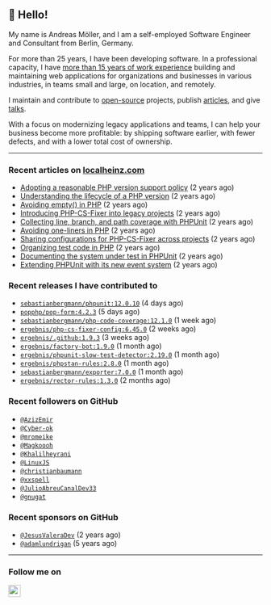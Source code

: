 ## :wave: Hello!

My name is Andreas Möller, and I am a self-employed Software Engineer and Consultant from Berlin, Germany.

For more than 25 years, I have been developing software. In a professional capacity, I have [more than 15 years of work experience](https://localheinz.com/work-experience/) building and maintaining web applications for organizations and businesses in various industries, in teams small and large, on location, and remotely.

I maintain and contribute to [open-source](https://localheinz.com/open-source/) projects, publish [articles](https://localheinz.com/articles/), and give [talks](https://localheinz.com/talks).

With a focus on modernizing legacy applications and teams, I can help your business become more profitable: by shipping software earlier, with fewer defects, and with a lower total cost of ownership.

<hr>

### Recent articles on [localheinz.com](https://localheinz.com/articles/)

- [Adopting a reasonable PHP version support policy](https://localheinz.com/articles/2023/09/12/adopting-a-reasonable-php-version-support-policy/) (2 years ago)
- [Understanding the lifecycle of a PHP version](https://localheinz.com/articles/2023/07/16/understanding-the-lifecycle-of-a-php-version/) (2 years ago)
- [Avoiding empty() in PHP](https://localheinz.com/articles/2023/05/10/avoiding-empty-in-php/) (2 years ago)
- [Introducing PHP-CS-Fixer into legacy projects](https://localheinz.com/articles/2023/04/10/introducing-php-cs-fixer-into-legacy-projects/) (2 years ago)
- [Collecting line, branch, and path coverage with PHPUnit](https://localheinz.com/articles/2023/03/22/collecting-line-branch-and-path-coverage-with-phpunit/) (2 years ago)
- [Avoiding one-liners in PHP](https://localheinz.com/articles/2023/03/18/avoiding-one-liners-in-php/) (2 years ago)
- [Sharing configurations for PHP-CS-Fixer across projects](https://localheinz.com/articles/2023/03/10/sharing-configurations-for-php-cs-fixer-across-projects/) (2 years ago)
- [Organizing test code in PHP](https://localheinz.com/articles/2023/03/03/organizing-test-code-in-php/) (2 years ago)
- [Documenting the system under test in PHPUnit](https://localheinz.com/articles/2023/02/22/documenting-the-system-under-test-in-phpunit/) (2 years ago)
- [Extending PHPUnit with its new event system](https://localheinz.com/articles/2023/02/14/extending-phpunit-with-its-new-event-system/) (2 years ago)

### Recent releases I have contributed to

- [`sebastianbergmann/phpunit:12.0.10`](https://github.com/sebastianbergmann/phpunit/releases/tag/12.0.10) (4 days ago)
- [`popphp/pop-form:4.2.3`](https://github.com/popphp/pop-form/releases/tag/4.2.3) (5 days ago)
- [`sebastianbergmann/php-code-coverage:12.1.0`](https://github.com/sebastianbergmann/php-code-coverage/releases/tag/12.1.0) (1 week ago)
- [`ergebnis/php-cs-fixer-config:6.45.0`](https://github.com/ergebnis/php-cs-fixer-config/releases/tag/6.45.0) (2 weeks ago)
- [`ergebnis/.github:1.9.3`](https://github.com/ergebnis/.github/releases/tag/1.9.3) (3 weeks ago)
- [`ergebnis/factory-bot:1.9.0`](https://github.com/ergebnis/factory-bot/releases/tag/1.9.0) (1 month ago)
- [`ergebnis/phpunit-slow-test-detector:2.19.0`](https://github.com/ergebnis/phpunit-slow-test-detector/releases/tag/2.19.0) (1 month ago)
- [`ergebnis/phpstan-rules:2.8.0`](https://github.com/ergebnis/phpstan-rules/releases/tag/2.8.0) (1 month ago)
- [`sebastianbergmann/exporter:7.0.0`](https://github.com/sebastianbergmann/exporter/releases/tag/7.0.0) (1 month ago)
- [`ergebnis/rector-rules:1.3.0`](https://github.com/ergebnis/rector-rules/releases/tag/1.3.0) (2 months ago)

### Recent followers on GitHub

- [`@AzizEmir`](https://github.com/AzizEmir)
- [`@Cyber-ok`](https://github.com/Cyber-ok)
- [`@mromeike`](https://github.com/mromeike)
- [`@Magkoooh`](https://github.com/Magkoooh)
- [`@Khalilheyrani`](https://github.com/Khalilheyrani)
- [`@LinuxJS`](https://github.com/LinuxJS)
- [`@christianbaumann`](https://github.com/christianbaumann)
- [`@xxspell`](https://github.com/xxspell)
- [`@JulioAbreuCanalDev33`](https://github.com/JulioAbreuCanalDev33)
- [`@gnugat`](https://github.com/gnugat)

### Recent sponsors on GitHub

- [`@JesusValeraDev`](https://github.com/JesusValeraDev) (2 years ago)
- [`@adamlundrigan`](https://github.com/adamlundrigan) (5 years ago)

<hr>

### Follow me on

<p>
    <a target="_blank" href="https://twitter.com/intent/follow?screen_name=localheinz" title="Follow @localheinz on Twitter"><img src="https://cdn.jsdelivr.net/npm/simple-icons@3.9.0/icons/twitter.svg" width="24px" height="24px"></a>
</p>
